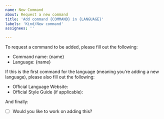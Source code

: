 ```yaml
---
name: New Command
about: Request a new command
title: 'Add command {COMMAND} in {LANGUAGE}'
labels: 'Kind/New command'
assignees: ''

---
```


To request a command to be added, please fill out the following:

* Command name: {name}
* Language: {name}

If this is the first command for the language (meaning you're adding a new
language), please also fill out the following:

* Official Language Website: 
* Official Style Guide (if applicable):

And finally:

* [ ] Would you like to work on adding this?
